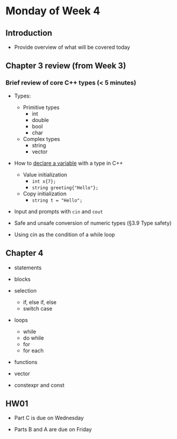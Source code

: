 # Monday of Week 4

## Introduction

* Provide overview of what will be covered today


## Chapter 3 review (from Week 3)

### Brief review of core C++ types (< 5 minutes)

* Types:
  - Primitive types
    * int
    * double
    * bool
    * char
  - Complex types
    * string
    * vector

* How to [declare a variable](https://en.cppreference.com/w/cpp/language/initialization) with a type in C++
  - Value initialization
    * `int x{7};`
    * `string greeting{"Hello"};`
  - Copy initialization
    * `string t = "Hello";`

* Input and prompts with `cin` and `cout`

* Safe and unsafe conversion of numeric types (§3.9 Type safety)

* Using cin as the condition of a while loop


## Chapter 4

* statements

* blocks

* selection
  - if, else if, else
  - switch case

* loops
  - while
  - do while
  - for
  - for each

* functions

* vector

* constexpr and const


## HW01


* Part C is due on Wednesday

* Parts B and A are due on Friday





